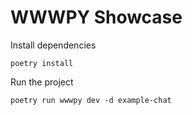# WWWPY Showcase

Install dependencies
```shell
poetry install
```

Run the project
```shell
poetry run wwwpy dev -d example-chat
```